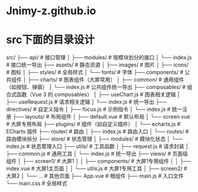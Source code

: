 # Jnimy-z.github.io
# src下面的目录设计
src/
├── api/ 				    # 接口管理
│   ├── modules/ 		    # 按模块划分的接口
│   └── index.js 		    # 接口统一导出
├── assets/ 			    # 静态资源
│   ├── images/ 		    # 图片
│   ├── icons/ 			    # 图标
│   ├── styles/ 		    # 全局样式
│   └── fonts/ 			    # 字体
├── components/ 		    # 公共组件
│   ├── charts/ 		    # 图表组件（大屏常用）
│   ├── common/ 		    # 通用组件（如按钮、弹窗）
│   └── index.js 		    # 公共组件统一导出
├── composables/ 		    # 组合式函数（Vue 3 的 composables）
│   ├── useChart.js 	    # 图表相关逻辑
│   ├── useRequest.js 	    # 请求相关逻辑
│   └── index.js 		    # 统一导出
├── directives/ 		    # 自定义指令
│   ├── focus.js 		    # 示例指令
│   └── index.js 		    # 统一注册
├── layouts/ 			    # 布局组件
│   ├── default.vue 	    # 默认布局
│   └── screen.vue 		    # 大屏专用布局
├── plugins/ 			    # 插件（如自定义插件）
│   └── echarts.js 		    # ECharts 插件
├── router/ 			    # 路由
│   ├── index.js 		    # 路由入口
│   └── routes/ 		    # 路由模块拆分
├── store/ 				    # 状态管理
│   ├── modules/ 		    # 模块化状态
│   └── index.js 		    # 状态管理入口
├── utils/ 				    # 工具函数
│   ├── request.js 		    # 请求封装
│   ├── common.js 		    # 通用工具
│   └── index.js 		    # 统一导出
├── views/ 				    # 页面级组件
│   ├── screen1/ 		    # 大屏1
│   │   ├── components/     # 大屏1专用组件
│   │   ├── index.vue 	    # 大屏1主页面
│   │   └── utils.js 	    # 大屏1专用工具
│   ├── screen2/ 		    # 大屏2
│   └── ... 			    # 其他页面
├── App.vue 			    # 根组件
├── main.js 			    # 入口文件
└── main.css 			    # 全局样式
